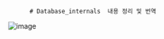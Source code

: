           # Database_internals  내용 정리 및 번역 
 
![image](https://github.com/sehyun-DBA/Database_internals/assets/160465819/379a5262-fd47-44fe-8fa4-4bdcd9d761c6)
 
  
 
